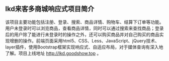## lkd来客多商城响应式项目简介

该项目主要功能包括注册、登录、搜索、商品详情、购物车、结算下订单等功能。用户未登录时可以浏览商品，查看商品详情，同时可以通过搜索来查找商品；登录后的用户除了能进行未登录时的操作之外，还可以购买商品并对自己购买的商品实现增删的操作。前端页面采用html5、CSS、Less、JavaScript、jQuery技术、layer插件，使用Bootstrap框架实现响应式、自适应布局，对于媒体查询有深入地了解。项目上线地址 http://lkd.goodshow.top 。
